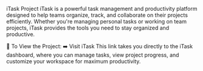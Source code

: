 iTask Project
iTask is a powerful task management and productivity platform designed to help teams organize, track, and collaborate on their projects efficiently. Whether you're managing personal tasks or working on team projects, iTask provides the tools you need to stay organized and productive.

🔗 To View the Project:
➡️  Visit iTask
This link takes you directly to the iTask dashboard, where you can manage tasks, view project progress, and customize your workspace for maximum productivity.
